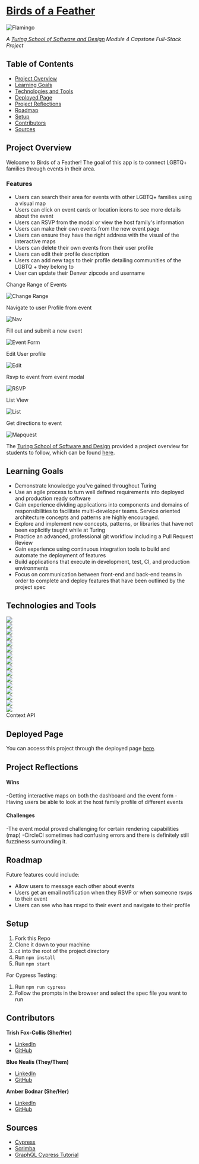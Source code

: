 # [Birds of a Feather](http://www.birds-of-a-feather.net/)
![Flamingo](src/Flamingo.png)

*A [Turing School of Software and Design](https://turing.edu/) Module 4 Capstone Full-Stack Project*


## Table of Contents
- [Project Overview](#project-overview)
- [Learning Goals](#learning-goals)
- [Technologies and Tools](#technologies-and-tools)
- [Deployed Page](#deployed-page)
- [Project Reflections](#project-reflections)
- [Roadmap](#roadmap)
- [Setup](#setup)
- [Contributors](#contributors)
- [Sources](#sources)


## Project Overview
Welcome to Birds of a Feather! The goal of this app is to connect LGBTQ+ families through events in their area.

### Features
 - Users can search their area for events with other LGBTQ+ families using a visual map
 - Users can click on event cards or location icons to see more details about the event
 - Users can RSVP from the modal or view the host family's information
 - Users can make their own events from the new event page
 - Users can ensure they have the right address with the visual of the interactive maps
 - Users can delete their own events from their user profile
 - Users can edit their profile description
 - Users can add new tags to their profile detailing communities of the LGBTQ + they belong to
 - User can update their Denver zipcode and username

Change Range of Events

![Change Range](src/ExpandZipRadius.gif)

Navigate to user Profile from event

![Nav](src/ViewFamilyFromEvent.gif)

Fill out and submit a new event

![Event Form](src/CreateEvent.gif)

Edit User profile

![Edit](src/EditProfile.gif)

Rsvp to event from event modal

![RSVP](src/EventModalRSVP.gif)

List View

![List](src/ListViewRadius.gif)

Get directions to event

![Mapquest](src/Mapquest.gif)

The [Turing School of Software and Design](https://turing.edu/) provided a project overview for students to follow, which can be found [here](https://mod4.turing.edu/projects/capstone/).


## Learning Goals
* Demonstrate knowledge you’ve gained throughout Turing
* Use an agile process to turn well defined requirements into deployed and production ready software
* Gain experience dividing applications into components and domains of responsibilities to facilitate multi-developer teams. Service oriented architecture concepts and patterns are highly encouraged.
* Explore and implement new concepts, patterns, or libraries that have not been explicitly taught while at Turing
* Practice an advanced, professional git workflow including a Pull Request Review
* Gain experience using continuous integration tools to build and automate the deployment of features
* Build applications that execute in development, test, CI, and production environments
* Focus on communication between front-end and back-end teams in order to complete and deploy features that have been outlined by the project spec


## Technologies and Tools
<img src='https://img.shields.io/badge/JavaScript-323330?style=for-the-badge&logo=javascript&logoColor=F7DF1E'/>
</br>
<img src='https://img.shields.io/badge/React-20232A?style=for-the-badge&logo=react&logoColor=61DAFB'/>
</br>
<img src='https://img.shields.io/badge/React_Router-CA4245?style=for-the-badge&logo=react-router&logoColor=white'/>
</br>
<img src='https://img.shields.io/badge/Apollo%20GraphQL-311C87?&style=for-the-badge&logo=Apollo%20GraphQL&logoColor=white' />
</br>
<img src='https://img.shields.io/badge/GraphQl-E10098?style=for-the-badge&logo=graphql&logoColor=white'/>
</br>
<img src='https://img.shields.io/badge/circleci-343434?style=for-the-badge&logo=circleci&logoColor=white'/>
</br>
<img src='https://img.shields.io/badge/Cypress-17202C?style=for-the-badge&logo=cypress&logoColor=white'/>
</br>
<img src='https://img.shields.io/badge/Figma-F24E1E?style=for-the-badge&logo=figma&logoColor=white'/>
</br>
<img src='https://img.shields.io/badge/HTML5-E34F26?style=for-the-badge&logo=html5&logoColor=white'/>
</br>
<img src='https://img.shields.io/badge/CSS3-1572B6?style=for-the-badge&logo=css3&logoColor=white'/>
</br>
<img src='https://img.shields.io/badge/Sass-CC6699?style=for-the-badge&logo=sass&logoColor=white'/>
</br>
<img src='https://img.shields.io/badge/npm-CB3837?style=for-the-badge&logo=npm&logoColor=white'/>
</br>
<img src='https://img.shields.io/badge/Miro-F7C922?style=for-the-badge&logo=Miro&logoColor=050036'/>
</br>
<img src='https://img.shields.io/badge/Postman-FF6C37?style=for-the-badge&logo=Postman&logoColor=white'/>
</br>
<img src='https://img.shields.io/badge/Heroku-430098?style=for-the-badge&logo=heroku&logoColor=white'/>
</br>
<img src='https://img.shields.io/badge/GitHub-100000?style=for-the-badge&logo=github&logoColor=white'/>
</br>
  Context API


## Deployed Page
You can access this project through the deployed page [here](http://www.birds-of-a-feather.net/).


## Project Reflections
#### Wins
-Getting interactive maps on both the dashboard and the event form
-Having users be able to look at the host family profile of different events
#### Challenges
-The event modal proved challenging for certain rendering capabilities (map)
-CircleCI sometimes had confusing errors and there is definitely still fuzziness surrounding it.


## Roadmap
Future features could include:
* Allow users to message each other about events
* Users get an email notification when they RSVP or when someone rsvps to their event
* Users can see who has rsvpd to their event and navigate to their profile


## Setup
1. Fork this Repo
2. Clone it down to your machine
3. `cd` into the root of the project directory
4. Run `npm install`
5. Run `npm start`

For Cypress Testing:
1. Run `npm run cypress`
2. Follow the prompts in the browser and select the spec file you want to run


## Contributors
**Trish Fox-Collis (She/Her)**
* [LinkedIn](https://www.linkedin.com/in/trish-fox-collis/)
* [GitHub](https://github.com/tfoxcollis)

**Blue Nealis (They/Them)**
* [LinkedIn](https://www.linkedin.com/in/blue-nealis/)
* [GitHub](https://github.com/BlueNealis)

**Amber Bodnar (She/Her)**
* [LinkedIn](https://www.linkedin.com/in/amberbodnar/)
* [GitHub](https://github.com/abodnar1)


## Sources
* [Cypress](https://docs.cypress.io/guides/overview/why-cypress)
* [Scrimba](https://scrimba.com/dashboard#overview)
* [GraphQL Cypress Tutorial](https://www.jayfreestone.com/writing/stubbing-graphql-cypress/)
